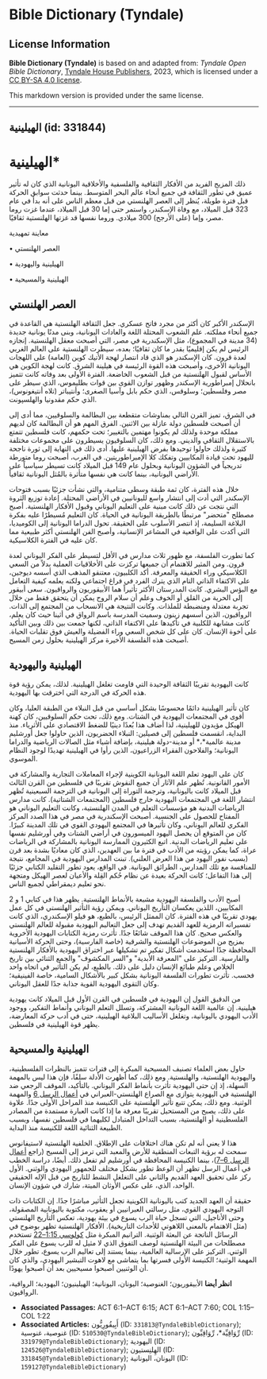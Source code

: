 # Bible Dictionary (Tyndale)

## License Information

**Bible Dictionary (Tyndale)** is based on and adapted from: _Tyndale Open Bible Dictionary_, [Tyndale House Publishers](https://tyndaleopenresources.com/), 2023, which is licensed under a [CC BY-SA 4.0 license](https://creativecommons.org/licenses/by-sa/4.0/legalcode.en).

This markdown version is provided under the same license.



--------------------------------

## الهيلينية (id: 331844)

الهيلينية\*
===========

ذلك المزيج الفريد من الأفكار الثقافية والفلسفية والأخلاقية اليونانية الذي كان له تأثير عميق في تطور الثقافة في جميع أنحاء عالم البحر المتوسط. بينما حدثت سوابق الحركة قبل فترة طويلة، يُنظر إلى العصر الهلنستي من قبل معظم الناس على أنه بدأ في عام 323 قبل الميلاد، مع وفاة الإسكندر، واستمر حتى إما 30 قبل الميلاد، عندما غزت روما مصر، وإما (على الأرجح) 300 ميلادي. وروما نفسها قد غزتها الهلنستية ثقافيًا.

معاينة تمهيدية

• العصر الهلنستي

• الهيلينية واليهودية

• الهيلينية والمسيحية

العصر الهلنستي
--------------

الإسكندر الأكبر كان أكثر من مجرد فاتح عسكري. جعل الثقافة الهلنستية هي القاعدة في جميع أنحاء مملكته. علم الشعوب المحتلة اللغة والعادات اليونانية، وبنى مدنًا يونانية جديدة (34 مدينة في المجموع)، مثل الإسكندرية في مصر، التي أصبحت معقل الهلنستية. إنجازه الرئيس لم يكن إقليميًا بقدر ما كان ثقافيًا؛ بعده، سيطرت الهلنستية على العالم الغربي لعدة قرون. كان الإسكندر هو الذي قاد انتصار لهجة الأتيك كوين (العامة) على اللهجات اليونانية الأخرى، وأصبحت هذه القوة الرئيسة في هيلينة الشرق. كانت لهجة الكوين هي الأساس لقبول الهلنستية من قبل الشعوب الخاضعة. الفترة الأولى بعد وفاته كانت تتميز بانحلال إمبراطورية الإسكندر وظهور توازن القوى بين قوات بطليموس، الذي سيطر على مصر وفلسطين؛ وسلوقس، الذي حكم بابل وآسيا الصغرى؛ وأنتيباتر (تلاه أنتيغونوس)، الذي حكم مقدونيا والهلسپونت.

في الشرق، تميز القرن التالي بمناوشات متقطعة بين البطالمة والسلوقيين، مما أدى إلى أن أصبحت فلسطين دولة عازلة بين الاثنين. الفرق المهم هو أن البطالمة كان لديهم مملكة موحدة ولذلك لم يكونوا مهتمين بالتغيير؛ تحت حكمهم، كانت فلسطين تتمتع بالاستقلال الثقافي والديني. ومع ذلك، كان السلوقيون يسيطرون على مجموعات مختلفة كثيرة ولذلك حاولوا توحيدها بفرض الهيلينية عليها. أدى ذلك في النهاية إلى ثورة ناجحة لليهود تحت قيادة المكابيين وتفكك كلا الإمبراطوريتين. في الغرب، أصبحت روما متورطة تدريجياً في الشؤون اليونانية وبحلول عام 149 قبل الميلاد كانت تسيطر سياسياً على الأراضي اليونانية، بينما كانت هي نفسها متأثرة بالمُثل اليونانية ثقافياً.

خلال هذه الفترة، كان ثمة طبقة وسطى متنامية، والتي نشأت جزئيًا بسبب فتوحات الإسكندر التي أدت إلى انتشار واسع لليونانيين في الأراضي المحتلة. إعادة توزيع الثروة التي نتجت عن ذلك كانت مبنية على التعليم اليوناني وقبول الأفكار الهلنستية. أصبح مصطلح "متحضر" مرتبطًا بالطريقة اليونانية في الحياة. كان التعليم مُسيطرًا عليه بفكرة البلاغة السليمة، إذ انتصر الأسلوب على الحقيقة. تحول الدراما اليونانية إلى الكوميديا، التي أكدت على الواقعية في المشاعر الإنسانية، وأصبح الفن الهلنستي أكثر طبيعية مما كان عليه في الفترة الكلاسيكية.

كما تطورت الفلسفة، مع ظهور ثلاث مدارس في الأقل لتسيطر على الفكر اليوناني لعدة قرون. ومن المثير للاهتمام أن جميعها تركزت على الأخلاقيات العملية بدلاً من السعي الكلاسيكي وراء الحقيقة والمعرفة. أكد الكلبيون، معتنقو المذهب الذي أسسه ديوجين، على الاكتفاء الذاتي التام الذي يترك الفرد في فراغ اجتماعي ولكنه يعلمه كيفية التعامل مع البؤس البشري. كانت المدرستان الأكثر تأثيراً هما الأبيقوريون والرواقيون. سعى أبيقور إلى الحرية من القلق أو الخوف وعلم أن سلام الروح يمكن أن يتحقق فقط من خلال تجربة معتدلة ومنضبطة للملذات. وكانت النتيجة هي الانسحاب من المجتمع إلى الذات. الرواقيون، الذين أسسهم زينون وسميت المدرسة باسم الرواق في أثينا حيث كان يعلم، كانت مشابهة للكلبية في تأكيدها على الاكتفاء الذاتي، لكنها جمعت بين ذلك وبين التأكيد على أخوة الإنسان. كان على كل شخص السعي وراء الفضيلة والعيش فوق تقلبات الحياة. أصبحت هذه الفلسفة الأخيرة مركز الهيلينية بحلول زمن المسيح.

الهيلينية واليهودية
-------------------

كانت اليهودية تقريبًا الثقافة الوحيدة التي قاومت تغلغل الهيلينية. لذلك، يمكن رؤية قوة هذه الحركة في الدرجة التي اخترقت بها اليهودية.

كان تأثير الهيلينية دائمًا محسوسًا بشكل أساسي من قبل النبلاء من الطبقة العليا، وكان أقوى في المجتمعات اليهودية في الشتات. ومع ذلك، تحت حكم السلوقيين، كان كهنة الهيكل مؤيدون للهيلينية، لذا أضاف هذا بُعدًا دينيًا للضغط الاقتصادي على الأثرياء. منذ البداية، انقسمت فلسطين إلى فصيلين: النبلاء الحضريون، الذين حاولوا جعل أورشليم مدينة عالمية*،* أو مدينة\-دولة هيلينية، بإضافة أشياء مثل الصالات الرياضية والدراما اليونانية؛ والفلاحون الفقراء الزراعيون، الذين رأوا في الهيلينية تهديدًا لوجود النظام الموسوي.

كان على اليهود تعلم اللغة اليونانية الكوينية لإجراء المعاملات التجارية والمشاركة في الأمور القانونية. تُظهر علم الآثار أن جميع النقوش تقريبًا في فلسطين من القرن الثالث قبل الميلاد كانت باليونانية، وترجمة التوراة إلى اليونانية في الترجمة السبعينية تُظهر انتشار اللغة في المجتمعات اليهودية خارج فلسطين (المجتمعات الشتاتية). كانت مدارس الرياضات البدنية هو مؤسسات التعلم في المدن الهلنستية، وكانت التعليم اليوناني هو المفتاح للحصول على الجنسية. أصبحت الإسكندرية في مصر في هذا الصدد المركز الفكري للعالم اليوناني، وكان تأثيرها في المجتمع اليهودي القوي في تلك المدينة كبيرًا. كان من المتوقع أن يحصل اليهود الميسورون في أراضي الشتات وفي أورشليم نفسها على تعليم الرياضات البدنية. اتبع الكثيرون الممارسة اليونانية بالمشاركة في الرياضات عراة، كما يمكن رؤيته من الأدب في فترة ما بين العهدين، الذي كان معاديًا بشدة بعد قرن (بسبب نفور اليهود من هذا العرض العلني). تبنت المدارس اليهودية في المجامع، نتيجة للمنافسة مع تلك المدارس، الطرائق اليونانية. في الواقع، يعود تطور التقليد الكتابي جزئيًا إلى هذا التفاعل؛ كانت الحركة بعيدة عن نظام حُكم القِلة والأعيان لعصر الهيكل ومتجهة نحو تعليم ديمقراطي لجميع الناس.

أصبح الأدب والفلسفة اليهودية مشبعة بالأنماط الهلنستية. يظهر هذا في كتابي 1 و 2 المكابيين، اللذين يعكسان التأريخ اليوناني. ويمكن رؤية التأثير الهلنستي في كل عمل يهودي تقريبًا في هذه الفترة. كان الممثل الرئيس، بالطبع، هو فيلو الإسكندري، الذي كانت تفسيراته الرمزية للعهد القديم تهدف إلى جعل التعاليم اليهودية مقبولة للعالم الهلنستي والعكس صحيح. كان هذا الموقف شائعًا جدًا. تأثرت رمزية الكتابات اليهودية الأخروية بمزيج من الموضوعات الهلنستية والشرقية (خاصة الفارسية)، وحتى الحركة الأسيانية المحافظة جدًا استخدمت أشكال تفكير تم تشكيلها عبر اختراق اليهودية بالأفكار الهلنستية والفارسية. التركيز على "المعرفة الأبدية" و"السر المكشوف" والجمع الثنائي بين تاريخ الخلاص وعلم طبائع الإنسان دليل على ذلك. بالطبع، لم يكن التأثير في اتجاه واحد فحسب. تأثرت تطورات الفلسفة اليونانية بشكل كبير بالأشكال السامية، خاصة الفينيقية؛ وكان التقوى اليهودية القوية جذابة جدًا للعقل اليوناني.

من الدقيق القول إن اليهودية في فلسطين في القرن الأول قبل الميلاد كانت يهودية هيلينية. إن عالمية اللغة اليونانية المشتركة، وتسلل التعلم اليوناني وأنماط التفكير، ووجود الأدب اليهودي باليونانية، وتغلغل الأساليب البلاغية الهيلينية، حتى في أدب حركة المعارضة، يظهر قوة الهيلينية في فلسطين.

الهيلينية والمسيحية
-------------------

حاول بعض العلماء تصنيف المسيحية المبكرة إلى فترات تتميز بالنظرات الفلسطينية، واليهودية الهلنستية، والهلنستية. ومع ذلك، كما أظهرت الأدلة سلفًا، فإن هذا ليس بالمهمة السهلة، إذ إن حتى اليهودية تأثرت بأنماط الفكر اليوناني. بالتأكيد، الموقف الرجعي ضد الهلنستية في اليهودية يتوازى مع الصراع الهلنستي\-العبراني في [أعمال الرسل 6](https://ref.ly/Acts6:1-Acts6:15) والمهمة الوثنية. ومع ذلك، يمكن تتبع تأثير الهلنستية على الكنيسة منذ المراحل الأولى جدًا. علاوة على ذلك، يصبح من المستحيل تقريبًا معرفة ما إذا كانت العبارة مستمدة من المصادر الفلسطينية أو الهلنستية، بسبب التداخل المتبادل لكليهما في فلسطين نفسها، وبسبب الطبيعة الثنائية اللغة للكنيسة منذ البداية.

هذا لا يعني أنه لم تكن هناك اختلافات على الإطلاق. الخلفية الهلنستية لاستيفانوس سمحت له برؤية التبعات المنطقية للأرض والمعبد التي ترمز إلى المسيح (راجع [أعمال الرسل 6–7](https://ref.ly/Acts6:1-Acts7:60))، بينما الكنيسة المحافظة في أورشليم لم تفعل ذلك. أيضًا، دراسة الخطب في أعمال الرسل تظهر أن الوعظ تطور بشكل مختلف للجمهور اليهودي والوثني. الأول ركز على تحقيق العهد القديم والثاني على التغلغل النشط للتاريخ من قبل الإله الحقيقي الواحد، الذي، على عكس الأوثان الميتة، شارك في شؤون الإنسان.

حقيقة أن العهد الجديد كتب باليونانية الكوينية تجعل التأثير مباشرًا جدًا. إن الكتابات ذات التوجه اليهودي القوي، مثل رسالتي العبرانيين أو يعقوب، مكتوبة باليونانية المصقولة، وحتى الأناجيل، التي تسجل حياة الرب يسوع في بيئة يهودية، تعكس التأريخ الهلنستي (مثل الاهتمام بالمعنى اللاهوتي للأحداث التاريخية). الأفكار الهلنستية تظهر بوضوح في الرسائل الناتجة عن البعثة الوثنية. الترانيم المبكرة مثل [كولوسي 1:15–22](https://ref.ly/Col1:15-Col1:22) تستخدم مصطلحات من البيئة الهلنستية لوصف التفوق الذي لا مثيل له للرب يسوع على الفكر الوثني. التركيز على الإرسالية العالمية، بينما يستند إلى تعاليم الرب يسوع، تطور خلال المهمة الوثنية؛ الكنيسة الأولى فسرتها بما يتماشى مع لاهوت التبشير اليهودي، والذي كان أن الوثنيين أصبحوا مسيحيين بعد أن أصبحوا يهودًا.

**انظر أيضا** الأبيقوريون؛ الغنوصية؛ اليونان، اليونانية؛ الهيلينيون؛ اليهودية؛ الرواقية، الرواقيون.

* **Associated Passages:** ACT 6:1–ACT 6:15; ACT 6:1–ACT 7:60; COL 1:15–COL 1:22
* **Associated Articles:** أَبِيقُورِيُّون (ID: `331813@TyndaleBibleDictionary`); غنوصية، غنوسية (ID: `510530@TyndaleBibleDictionary`); رِّوَاقِيِّة*، رِّوَاقِيِّون (ID: `331979@TyndaleBibleDictionary`); اليهودية (ID: `124526@TyndaleBibleDictionary`); الهِلنِستيون (ID: `331845@TyndaleBibleDictionary`); اليونان، اليونانية (ID: `159127@TyndaleBibleDictionary`)

